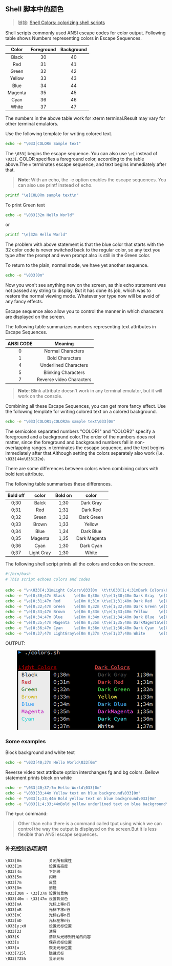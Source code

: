 ## Shell 脚本中的颜色

> 链接: [Shell Colors: colorizing shell scripts][link]

Shell scripts commonly used ANSI escape codes for color output.
Following table shows Numbers representing colors in Escape Sequences.

| Color   | Foreground | Background |
| :---:   | :--------: | :--------: |
| Black   | 30         | 40         |
| Red     | 31         | 41         |
| Green   | 32         | 42         |
| Yellow  | 33         | 43         |
| Blue    | 34         | 44         |
| Magenta | 35         | 45         |
| Cyan    | 36         | 46         |
| White   | 37         | 47         |

The numbers in the above table work for xterm terminal.Result may vary
for other terminal emulators.

Use the following template for writing colored text.

```bash
echo -e "\033[COLORm Sample text"
```

The `\033[` begins the escape sequence. You can also use `\e[` instead
of `\033[`. COLOR specifies a foreground color, according to the table
above.The `m` terminates escape sequence, and text begins immediately
after that.

> **Note**: With an echo, the -e option enables the escape sequences. You can
> also use printf instead of echo.

```bash
printf "\e[COLORm sample text\n"
```

To print Green text

```bash
echo -e "\033[32m Hello World"
```

or

```bash
printf "\e[32m Hello World"
```

The problem with above statement is that the blue color that starts
with the 32 color code is never switched back to the regular color, so
any text you type after the prompt and even prompt also is still in the
Green color.

To return to the plain, normal mode, we have yet another sequence.

```bash
echo -e "\033[0m"
```

Now you won't see anything new on the screen, as this echo statement
was not passed any string to display. But it has done its job, which
was to restore the normal viewing mode. Whatever yor type now will be
avoid of any fancy effects.

Escape sequence also allow you to control the manner in which
characters are displayed on the screen.

The following table summarizes numbers representing text attributes
in Escape Sequences.

| ANSI CODE | Meaning                  |
| :-------: | :-----:                  |
| 0         | Normal Characters        |
| 1         | Bold Characters          |
| 4         | Underlined Characters    |
| 5         | Blinking Characters      |
| 7         | Reverse video Characters |

> **Note**: Blink attribute doesn't work in any terminal emulator, but it
> will work on the console.

Combining all these Escape Sequences, you can get more fancy effect.
Use the following template for writing colored text on a colored
background.

```bash
echo -e "\033[COLOR1;COLOR2m sample text\033[0m"
```

The semicolon separated numbers "COLOR1" and "COLOR2" specify a
foreground and a background color.The order of the numbers does not
matter, since the foreground and background numbers fall in non-
overlapping ranges. `m` terminates the escape sequence, and the text
begins immediately after that.Although setting the colors separately
also work (i.e. `\033[44m\033[32m`).

There are some differences between colors when combining colors with
bold text attribute.

The following table summarises these differences.

| Bold off | color      | Bold on | color        |
| :------: | :---:      | :-----: | :---:        |
| 0;30     | Balck      | 1;30    | Dark Gray    |
| 0;31     | Red        | 1;31    | Dark Red     |
| 0;32     | Green      | 1;32    | Dark Green   |
| 0;33     | Brown      | 1;33    | Yellow       |
| 0;34     | Blue       | 1;34    | Dark Blue    |
| 0;35     | Magenta    | 1;35    | Dark Magenta |
| 0;36     | Cyan       | 1;30    | Dark Cyan    |
| 0;37     | Light Gray | 1;30    | White        |

The following shell script prints all the colors and codes on the screen.

```bash
#!/bin/bash
# This script echoes colors and codes

echo -e "\n\033[4;31mLight Colors\033[0m  \t\t\033[1;4;31mDark Colors\033[0m"
echo -e "\e[0;30;47m Black    \e[0m 0;30m \t\e[1;30;40m Dark Gray  \e[0m 1;30m"
echo -e "\e[0;31;47m Red      \e[0m 0;31m \t\e[1;31;40m Dark Red   \e[0m 1;31m"
echo -e "\e[0;32;47m Green    \e[0m 0;32m \t\e[1;32;40m Dark Green \e[0m 1;32m"
echo -e "\e[0;33;47m Brown    \e[0m 0;33m \t\e[1;33;40m Yellow     \e[0m 1;33m"
echo -e "\e[0;34;47m Blue     \e[0m 0;34m \t\e[1;34;40m Dark Blue  \e[0m 1;34m"
echo -e "\e[0;35;47m Magenta  \e[0m 0;35m \t\e[1;35;40m DarkMagenta\e[0m 1;35m"
echo -e "\e[0;36;47m Cyan     \e[0m 0;36m \t\e[1;36;40m Dark Cyan  \e[0m 1;36m"
echo -e "\e[0;37;47m LightGray\e[0m 0;37m \t\e[1;37;40m White      \e[0m 1;37m"
```

OUTPUT:

<p align="center">
    <img src="img/shell-colors.png">
</p>

### Some examples

Block background and white text

```bash
echo -e "\033[40;37m Hello World\033[0m"
```

Reverse video text attribute option interchanges fg and bg colors.
Bellow statement prints block on white

```bash
echo -e "\033[40;37;7m Hello World\033[0m"
echo -e "\033[33;44m Yellow text on blue background\033[0m"
echo -e "\033[1;33;44m Bold yellow text on blue background\033[0m"
echo -e "\033[1;4;33;44mBold yellow underlined text on blue background\033[0m"
```

The `tput` command:

> Other than echo there is a command called tput using which we
> can control the way the output is displayed on the screen.But it is
> less flexible than ANSI escape sequences.

### 补充控制选项说明

```
\033[0m            关闭所有属性
\033[1m            设置高亮度
\033[4m            下划线
\033[5m            闪烁
\033[7m            反显
\033[8m            消隐
\033[30m - \33[37m 设置前景色
\033[40m - \33[47m 设置背景色
\033[nA            光标上移n行
\033[nB            光标下移n行
\033[nC            光标右移n行
\033[nD            光标左移n行
\033[y;xH          设置光标位置
\033[2J            清屏
\033[K             清除从光标到行尾的内容
\033[s             保存光标位置
\033[u             恢复光标位置
\033[?25l          隐藏光标
\033[?25h          显示光标
```

[link]: http://www.bashguru.com/2010/01/shell-colors-colorizing-shell-scripts.html
